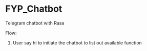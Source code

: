 # FYP_Chatbot
Telegram chatbot with Rasa

Flow:
1. User say hi to initiate the chatbot to list out available function
